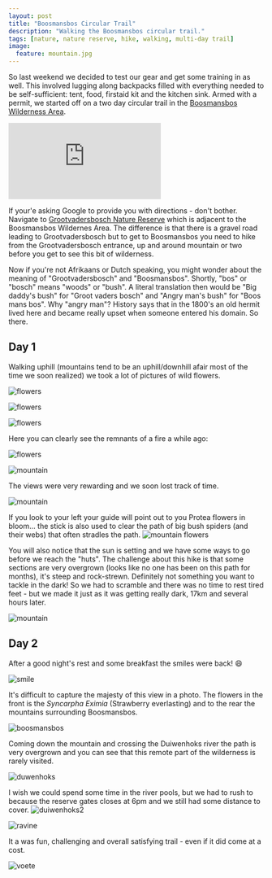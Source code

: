 ```yaml
---
layout: post
title: "Boosmansbos Circular Trail"
description: "Walking the Boosmansbos circular trail."
tags: [nature, nature reserve, hike, walking, multi-day trail]
image:
  feature: mountain.jpg
---
```


So last weekend we decided to test our gear and get some training in as well. This involved lugging along backpacks filled with everything needed to be self-sufficient: tent, food, firstaid kit and the kitchen sink. Armed with a permit, we started off on a two day circular trail in the [Boosmansbos Wilderness Area](https://en.wikipedia.org/wiki/Boosmansbos_Wilderness_Area).

<iframe src="https://www.google.com/maps/embed?pb=!1m14!1m8!1m3!1d211872.38304827345!2d20.875934000000004!3d-33.92811199999998!3m2!1i1024!2i768!4f13.1!3m3!1m2!1s0x1dd3e568811b03ed%3A0x3c70e88213ae1896!2sBoosmansbos+Wilderness+Area%2C+Breede+River+DC%2C+South+Africa!5e0!3m2!1sen!2sus!4v1456660323126" frameborder="0" style="border:0" allowfullscreen>
</iframe>

If your'e asking Google to provide you with directions - don't bother. Navigate to [Grootvadersbosch Nature Reserve](http://www.capenature.co.za/reserves/grootvadersbosch-nature-reserve/) which is adjacent to the Boosmansbos Wildernes Area. The difference is that there is a gravel road leading to Grootvadersbosch but to get to Boosmansbos you need to hike from the Grootvadersbosch entrance, up and around mountain or two before you get to see this bit of wilderness.

Now if you're not Afrikaans or Dutch speaking, you might wonder about the meaning of "Grootvadersbosch" and "Boosmansbos". Shortly, "bos" or "bosch" means "woods" or "bush". A literal translation then would be "Big daddy's bush" for "Groot vaders bosch" and "Angry man's bush" for "Boos mans bos". Why "angry man"? History says that in the 1800's an old hermit lived here and became really upset when someone entered his domain. So there.
 

## Day 1
Walking uphill (mountains tend to be an uphill/downhill afair most of the time we soon realized) we took a lot of pictures of wild flowers.

![flowers](https://lh3.googleusercontent.com/-aEYOTn1_LY4/VtH1-Ekf38I/AAAAAAAARKg/p0hREbqxsWQ/s800-Ic42/IMG_0294.JPG) 

![flowers](https://lh3.googleusercontent.com/--a18RQaqVWk/VtH19y5WrTI/AAAAAAAARKg/D41Iz4Gjsic/s800-Ic42/IMG_0311.JPG)

![flowers](https://lh3.googleusercontent.com/-pge4Ea1lcAc/VtH19zeuUFI/AAAAAAAARKg/rGuhPTKcspg/s800-Ic42/IMG_0312.JPG)

Here you can clearly see the remnants of a fire a while ago:

![flowers](https://lh3.googleusercontent.com/-ZuujaZ7hz9E/VtH19-gwRcI/AAAAAAAARKg/yv9JbD7CpI8/s800-Ic42/IMG_0318.JPG)

![mountain](https://lh3.googleusercontent.com/-yqEz93rYVRA/VtH19yFlgsI/AAAAAAAARKg/uwS2QwjTsPk/s800-Ic42/IMG_0340.JPG)

The views were very rewarding and we soon lost track of time.

![mountain](https://lh3.googleusercontent.com/-djen24D1fvI/VtH19_wyWuI/AAAAAAAARKg/UvxRsVRpB9I/s800-Ic42/IMG_1358.JPG)

If you look to your left your guide will point out to you Protea flowers in bloom... the stick is also used to clear the path of big bush spiders (and their webs) that often stradles the path.
![mountain flowers](https://lh3.googleusercontent.com/-KKdei5Scdyw/VtH193tYVcI/AAAAAAAARKg/SnH1mac8gdk/s800-Ic42/IMG_0369.JPG)

You will also notice that the sun is setting and we have some ways to go before we reach the "huts". The challenge about this hike is that some sections are very overgrown (looks like no one has been on this path for months), it's steep and rock-strewn. Definitely not something you want to tackle in the dark! So we had to scramble and there was no time to rest tired feet - but we made it just as it was getting really dark, 17km and several hours later.

![mountain](https://lh3.googleusercontent.com/-plRlwZDTE8M/VtH19za0nQI/AAAAAAAARKg/bFoi1OT2Uqg/s800-Ic42/IMG_1365.JPG)

## Day 2

After a good night's rest and some breakfast the smiles were back! :smile:

![smile](https://lh3.googleusercontent.com/-kg2ZEc_uSLo/VtH196iTv0I/AAAAAAAARKg/SOVvutNC110/s800-Ic42/IMG_1370.JPG)

It's difficult to capture the majesty of this view in a photo. The flowers in the front is the *Syncarpha Eximia* (Strawberry everlasting) and to the rear the mountains surrounding Boosmansbos.

![boosmansbos](https://lh3.googleusercontent.com/-hbKP1Rajaok/VtH19x0ciNI/AAAAAAAARKg/RhRXiG0Sfqo/s800-Ic42/IMG_1379.JPG)

Coming down the mountain and crossing the Duiwenhoks river the path is very overgrown and you can see that this remote part of the wilderness is rarely visited.

![duwenhoks](https://lh3.googleusercontent.com/-hvcEEAIK8UM/VtH19-u8mEI/AAAAAAAARKg/uQ-gmpntNs4/s800-Ic42/IMG_1389.JPG)

I wish we could spend some time in the river pools, but we had to rush to because the reserve gates closes at 6pm and we still had some distance to cover.
![duiwenhoks2](https://lh3.googleusercontent.com/-_aZ4NvvtVcM/VtH19wcZXKI/AAAAAAAARKg/FmEn_twLarw/s800-Ic42/IMG_1395.JPG)

![ravine](https://lh3.googleusercontent.com/-zmS_PQJjjiM/VtH19x8y5nI/AAAAAAAARKg/jQMNA-UEKfc/s800-Ic42/IMG_1399.JPG)

It a was fun, challenging and overall satisfying trail - even if it did come at a cost.

![voete](https://lh3.googleusercontent.com/-lyBIDbzlV0k/VtH192ED2BI/AAAAAAAARKg/Y-dZdqM5vA8/s640-Ic42/IMG_0384.JPG)



